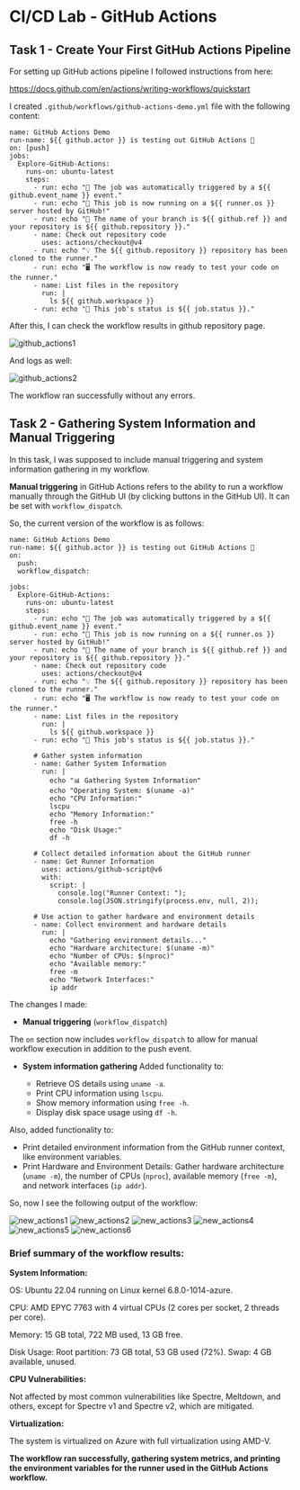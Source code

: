 # CI/CD Lab - GitHub Actions

## Task 1 - Create Your First GitHub Actions Pipeline

For setting up GitHub actions pipeline I followed instructions from here:

https://docs.github.com/en/actions/writing-workflows/quickstart

I created `.github/workflows/github-actions-demo.yml` file with the following content:

```
name: GitHub Actions Demo
run-name: ${{ github.actor }} is testing out GitHub Actions 🚀
on: [push]
jobs:
  Explore-GitHub-Actions:
    runs-on: ubuntu-latest
    steps:
      - run: echo "🎉 The job was automatically triggered by a ${{ github.event_name }} event."
      - run: echo "🐧 This job is now running on a ${{ runner.os }} server hosted by GitHub!"
      - run: echo "🔎 The name of your branch is ${{ github.ref }} and your repository is ${{ github.repository }}."
      - name: Check out repository code
        uses: actions/checkout@v4
      - run: echo "💡 The ${{ github.repository }} repository has been cloned to the runner."
      - run: echo "🖥️ The workflow is now ready to test your code on the runner."
      - name: List files in the repository
        run: |
          ls ${{ github.workspace }}
      - run: echo "🍏 This job's status is ${{ job.status }}."

```

After this, I can check the workflow results in github repository page.

![github_actions1](images/github_actions1.png)

And logs as well:

![github_actions2](images/github_actions2.png)

The workflow ran successfully without any errors.

## Task 2 - Gathering System Information and Manual Triggering

In this task, I was supposed to include manual triggering and system information gathering in my workflow.

**Manual triggering** in GitHub Actions refers to the ability to run a workflow manually through the GitHub UI (by clicking buttons in the GitHub UI). It can be set with `workflow_dispatch`.

So, the current version of the workflow is as follows:

```
name: GitHub Actions Demo
run-name: ${{ github.actor }} is testing out GitHub Actions 🚀
on: 
  push:
  workflow_dispatch:

jobs:
  Explore-GitHub-Actions:
    runs-on: ubuntu-latest
    steps:
      - run: echo "🎉 The job was automatically triggered by a ${{ github.event_name }} event."
      - run: echo "🐧 This job is now running on a ${{ runner.os }} server hosted by GitHub!"
      - run: echo "🔎 The name of your branch is ${{ github.ref }} and your repository is ${{ github.repository }}."
      - name: Check out repository code
        uses: actions/checkout@v4
      - run: echo "💡 The ${{ github.repository }} repository has been cloned to the runner."
      - run: echo "🖥️ The workflow is now ready to test your code on the runner."
      - name: List files in the repository
        run: |
          ls ${{ github.workspace }}
      - run: echo "🍏 This job's status is ${{ job.status }}."

      # Gather system information
      - name: Gather System Information
        run: |
          echo "📊 Gathering System Information"
          echo "Operating System: $(uname -a)"
          echo "CPU Information:"
          lscpu
          echo "Memory Information:"
          free -h
          echo "Disk Usage:"
          df -h
      
      # Collect detailed information about the GitHub runner
      - name: Get Runner Information
        uses: actions/github-script@v6
        with:
          script: |
            console.log("Runner Context: ");
            console.log(JSON.stringify(process.env, null, 2));
      
      # Use action to gather hardware and environment details
      - name: Collect environment and hardware details
        run: |
          echo "Gathering environment details..."
          echo "Hardware architecture: $(uname -m)"
          echo "Number of CPUs: $(nproc)"
          echo "Available memory:"
          free -m
          echo "Network Interfaces:"
          ip addr
```

The changes I made:

- **Manual triggering** (`workflow_dispatch`)
  
The `on` section now includes `workflow_dispatch` to allow for manual workflow execution in addition to the push event.

- **System information gathering** 
Added functionality to:

  - Retrieve OS details using `uname -a`.
  - Print CPU information using `lscpu`.
  - Show memory information using `free -h`.
  - Display disk space usage using `df -h`.


Also, added functionality to:

  - Print detailed environment information from the GitHub runner context, like environment variables.
  - Print Hardware and Environment Details:
  Gather hardware architecture (`uname -m`), the number of CPUs (`nproc`), available memory (`free -m`), and network interfaces (`ip addr`).


So, now I see the following output of the workflow:

![new_actions1](images/new_actions.png)
![new_actions2](images/new_actions2.png)
![new_actions3](images/new_actions3.png)
![new_actions4](images/new_actions4.png)
![new_actions5](images/new_actions5.png)
![new_actions6](images/new_actions6.png)

### Brief summary of the workflow results:

**System Information:**

OS: Ubuntu 22.04 running on Linux kernel 6.8.0-1014-azure.

CPU: AMD EPYC 7763 with 4 virtual CPUs (2 cores per socket, 2 threads per core).

Memory: 15 GB total, 722 MB used, 13 GB free.

Disk Usage:
Root partition: 73 GB total, 53 GB used (72%).
Swap: 4 GB available, unused.

**CPU Vulnerabilities:**

Not affected by most common vulnerabilities like Spectre, Meltdown, and others, except for Spectre v1 and Spectre v2, which are mitigated.

**Virtualization:**

The system is virtualized on Azure with full virtualization using AMD-V.


**The workflow ran successfully, gathering system metrics, and printing the environment variables for the runner used in the GitHub Actions workflow.**






